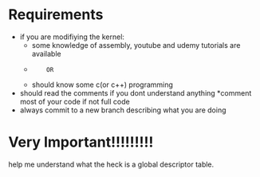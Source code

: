 # Requirements
* if you are modifiying the kernel:
  * some knowledge of assembly, youtube and udemy tutorials are available
  *         OR
  * should know some c(or c++) programming
* should read the comments if you dont understand anything
*comment most of your code if not full code
* always commit to a new branch describing what you are doing

# Very Important!!!!!!!!!
help me understand what the heck is a global descriptor table.
